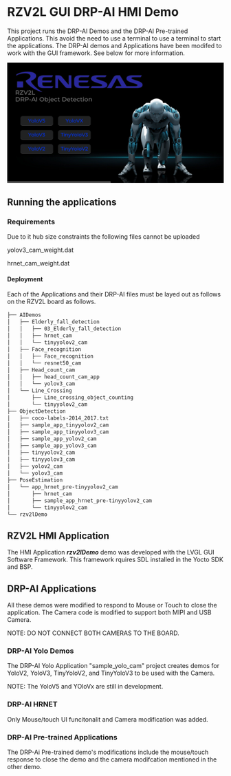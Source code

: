 # RZV2L GUI DRP-AI HMI Demo

This project runs the DRP-AI Demos and the DRP-AI Pre-trained Applications. This avoid the need to use a terminal to use a terminal to start the applications. The DRP-AI demos and Applications have been modifed to work with the GUI framework. See below for more information.

![](https://github.com/renesas-rz/rzv2l_drp-ai_gui_demo/blob/master/images/gui_screeshot_object.png)

## Running the applications

### Requirements

Due to it hub size constraints the following files cannot be uploaded

yolov3_cam_weight.dat

hrnet_cam_weight.dat

#### Deployment
Each of the Applications and their DRP-AI files must be layed out as follows on the RZV2L board as follows.
```
├── AIDemos
│   ├── Elderly_fall_detection
│   │   ├── 03_Elderly_fall_detection
│   │   ├── hrnet_cam
│   │   └── tinyyolov2_cam
│   ├── Face_recognition
│   │   ├── Face_recognition
│   │   └── resnet50_cam
│   ├── Head_count_cam
│   │   ├── head_count_cam_app
│   │   └── yolov3_cam
│   └── Line_Crossing
│       ├── Line_crossing_object_counting
│       └── tinyyolov2_cam
├── ObjectDetection
│   ├── coco-labels-2014_2017.txt
│   ├── sample_app_tinyyolov2_cam
│   ├── sample_app_tinyyolov3_cam
│   ├── sample_app_yolov2_cam
│   ├── sample_app_yolov3_cam
│   ├── tinyyolov2_cam
│   ├── tinyyolov3_cam
│   ├── yolov2_cam
│   └── yolov3_cam
├── PoseEstimation
│   └── app_hrnet_pre-tinyyolov2_cam
│       ├── hrnet_cam
│       ├── sample_app_hrnet_pre-tinyyolov2_cam
│       └── tinyyolov2_cam
└── rzv2lDemo
```

## RZV2L HMI Application

The HMI Application ***rzv2lDemo*** demo was developed with the LVGL GUI Software Framework. This framework rquires SDL installed in the Yocto SDK and BSP.  

## DRP-AI Applications

All these demos were modified to respond to Mouse or Touch to close the application. The Camera code is modified to support both MIPI and USB Camera. 

NOTE: DO NOT CONNECT BOTH CAMERAS TO THE BOARD.

### DRP-AI Yolo Demos

The DRP-AI Yolo Application "sample_yolo_cam"  project creates demos for YoloV2, YoloV3, TinyYoloV2, and TinyYoloV3 to be used with the Camera. 

NOTE: The YoloV5 and YOloVx are still in development.

### DRP-AI HRNET

Only Mouse/touch UI funcitonalit and Camera modification was added. 

###  DRP-AI Pre-trained Applications

The DRP-Ai Pre-trained demo's modifications include the mouse/touch response to close the demo and the camera modifcation mentioned in the other demo.

